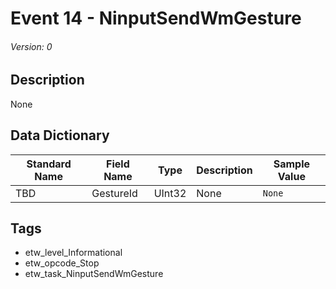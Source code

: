 # Event 14 - NinputSendWmGesture
###### Version: 0

## Description
None

## Data Dictionary
|Standard Name|Field Name|Type|Description|Sample Value|
|---|---|---|---|---|
|TBD|GestureId|UInt32|None|`None`|

## Tags
* etw_level_Informational
* etw_opcode_Stop
* etw_task_NinputSendWmGesture